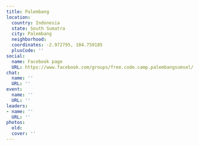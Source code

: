 ```yaml
---
title: Palembang
location:
  country: Indonesia
  state: South Sumatra
  city: Palembang
  neighborhood: 
  coordinates: -2.972795, 104.759185
  plusCode: ''
social:
  name: Facebook page
  URL: https://www.facebook.com/groups/free.code.camp.palembangsumsel/
chat:
  name: ''
  URL: ''
event:
  name: ''
  URL: ''
leaders:
- name: ''
  URL: ''
photos:
  old: 
  cover: ''
---
```

